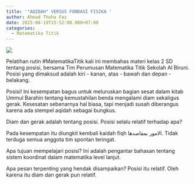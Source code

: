 ```yaml
---
title: '"AQIDAH" VERSUS FONDASI FISIKA '
author: Ahmad Thoha Faz
date: 2025-08-19T15:52:00.000+07:00
categories:
  - Matematika Titik
---
```

![](/images/uploads/whatsapp-image-2025-08-19-at-13.03.09_e3b63fbb.jpg)

Pelatihan rutin #MatematikaTitik kali ini membahas materi kelas 2 SD tentang posisi, bersama Tim Perumusan Matematika Titik Sekolah Al Biruni. Posisi yang dimaksud adalah  kiri - kanan, atas - bawah dan depan - belakang. 



Posisi! Ini kesempatan bagus untuk meluruskan bagian sesat dalam kitab Ummul Barahin tentang kemustahilan benda mengalami diam sekaligus gerak. Kesesatan sebenarnya hal biasa, tapi menjadi susah diberangus karena ada stempel aqidah sebagai bungkus.



Diam dan gerak adalah tentang posisi. Posisi selalu relatif terhadap apa?



Pada kesempatan itu diungkit kembali kaidah fiqh الامور بمقاصدها. Tidak terduga semua anggota tim spontan teringat. 



Apa tujuan mempelajari posisi? Ini adalah pengantar bahasan tentang sistem koordinat dalam matematika level lanjut.



Apa pesan terpenting yang hendak disampaikan? Posisi itu relatif. Oleh karena itu diam dan gerak pun relatif.
